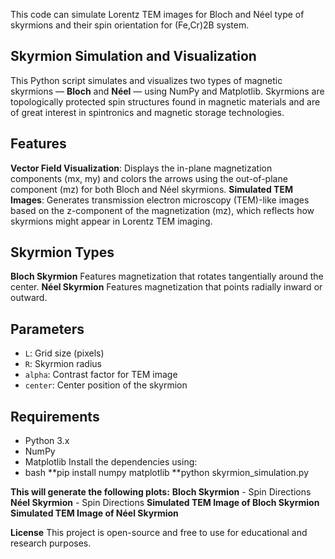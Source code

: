 This code can simulate Lorentz TEM images for Bloch and Néel type of skyrmions and their spin orientation for (Fe,Cr)2B system.

## Skyrmion Simulation and Visualization
This Python script simulates and visualizes two types of magnetic skyrmions — **Bloch** and **Néel** — using NumPy and Matplotlib. Skyrmions are topologically protected spin structures found in magnetic materials and are of great interest in spintronics and magnetic storage technologies.
## Features
**Vector Field Visualization**: Displays the in-plane magnetization components (mx, my) and colors the arrows using the out-of-plane component (mz) for both Bloch and Néel skyrmions.
**Simulated TEM Images**: Generates transmission electron microscopy (TEM)-like images based on the z-component of the magnetization (mz), which reflects how skyrmions might appear in Lorentz TEM imaging.
## Skyrmion Types
**Bloch Skyrmion** Features magnetization that rotates tangentially around the center.
**Néel Skyrmion** Features magnetization that points radially inward or outward.
## Parameters
- `L`: Grid size (pixels)
- `R`: Skyrmion radius
- `alpha`: Contrast factor for TEM image
- `center`: Center position of the skyrmion
## Requirements
- Python 3.x
- NumPy
- Matplotlib
Install the dependencies using:
- bash
**pip install numpy matplotlib
**python skyrmion_simulation.py

**This will generate the following plots:**
**Bloch Skyrmion** - Spin Directions
**Néel Skyrmion** - Spin Directions
**Simulated TEM Image of Bloch Skyrmion**
**Simulated TEM Image of Néel Skyrmion**

**License**
This project is open-source and free to use for educational and research purposes.
